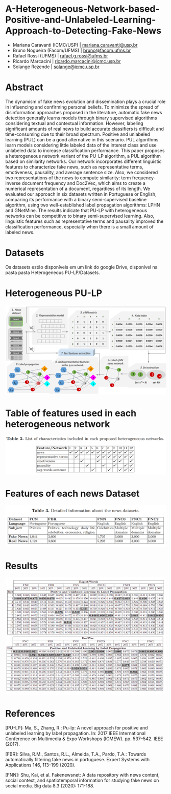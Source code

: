 # A-Heterogeneous-Network-based-Positive-and-Unlabeled-Learning-Approach-to-Detecting-Fake-News

- Mariana Caravanti (ICMC/USP) | mariana.caravanti@usp.br
- Bruno Nogueira (Facom/UFMS) | bruno@facom.ufms.br
- Rafael Rossi (UFMS) | rafael.g.rossi@ufms.br
- Ricardo Marcacini | ricardo.marcacini@icmc.usp.br
- Solange Rezende | solange@icmc.usp.br

# Abstract

The dynamism of fake news evolution and dissemination plays a crucial role in influencing and confirming personal beliefs. To minimize the spread of disinformation approaches proposed in the literature, automatic fake news detection generally learns models through binary supervised algorithms considering textual and contextual information. However, labeling significant amounts of real news to build accurate classifiers is difficult and time-consuming due to their broad spectrum. Positive and unlabeled learning (PUL) can be a good alternative in this scenario. PUL algorithms learn models considering little labeled data of the interest class and use unlabeled data to increase classification performance. This paper proposes a heterogeneous network variant of the PU-LP algorithm, a PUL algorithm based on similarity networks. Our network incorporates different linguistic features to characterize fake news, such as representative terms, emotiveness, pausality, and average sentence size. Also, we considered two representations of the news to compute similarity: term frequency-inverse document frequency and Doc2Vec, which aims to create a numerical representation of a document, regardless of its length. We evaluated our approach in six datasets written in Portuguese or English, comparing its performance with a binary semi-supervised baseline algorithm, using two well-established label propagation algorithms: LPHN and GNetMine. The results indicate that PU-LP with heterogeneous networks can be competitive to binary semi-supervised learning. Also, linguistic features such as representative terms and pausality improved the classification performance, especially when there is a small amount of labeled news.

# Datasets

Os datasets estão disponíveis em um link do google Drive, disponível na pasta pasta Heterogeneous PU-LP/Datasets.

# Heterogeneous PU-LP

![methodology](https://github.com/marianacaravanti/A-Heterogeneous-Network-based-Positive-and-Unlabeled-Learning-Approach-to-Detecting-Fake-News/blob/main/Figures/methodology.png)

# Table of features used in each heterogeneous network
![features table](https://github.com/marianacaravanti/A-Heterogeneous-Network-based-Positive-and-Unlabeled-Learning-Approach-to-Detecting-Fake-News/blob/main/Figures/features%20table.png)

# Features of each news Dataset
![datasets](https://github.com/marianacaravanti/A-Heterogeneous-Network-based-Positive-and-Unlabeled-Learning-Approach-to-Detecting-Fake-News/blob/main/Figures/datasets%20information.png)

# Results
![results](https://github.com/marianacaravanti/A-Heterogeneous-Network-based-Positive-and-Unlabeled-Learning-Approach-to-Detecting-Fake-News/blob/main/Figures/results.png)

# References
[PU-LP]: Ma, S., Zhang, R.: Pu-lp: A novel approach for positive and unlabeled learning by label propagation. In: 2017 IEEE International Conference on Multimedia & Expo
Workshops (ICMEW). pp. 537–542. IEEE (2017).

[FBR]: Silva, R.M., Santos, R.L., Almeida, T.A., Pardo, T.A.: Towards automatically filtering fake news in portuguese. Expert Systems with Applications 146, 113–199
(2020).

[FNN]: Shu, Kai, et al. Fakenewsnet: A data repository with news content, social context, and spatiotemporal information for studying fake news on social media. Big data 8.3 (2020): 171-188.

[FNC0,FNC1.FNC2]: https://github.com/several27/FakeNewsCorpus
